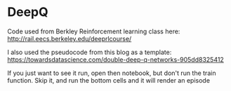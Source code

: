 # DeepQ

Code used from Berkley Reinforcement learning class here: http://rail.eecs.berkeley.edu/deeprlcourse/

I also used the pseudocode from this blog as a template: https://towardsdatascience.com/double-deep-q-networks-905dd8325412

If you just want to see it run, open then notebook, but don't run the train function.  Skip it, and run the bottom cells and it will render an episode
